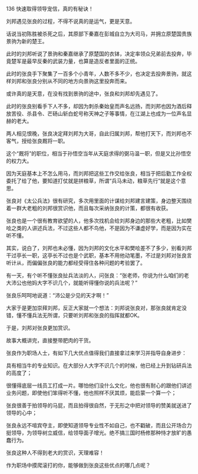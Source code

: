 136 快速取得领导宠信，真的有秘诀！






刘邦遇见张良的过程，不得不说真的是运气，更是天意。

话说当初陈胜被杀死之后，其原部下秦嘉在彭城自立为大司马，并拥立原楚国贵族景驹为新的楚王。

此时的刘邦听说了景驹和秦嘉继承了原楚国的衣钵，决定率领众兄弟前去投奔，毕竟楚军是最早反秦的武装力量，也算是造反者里面的正统。

此时的张良手下聚集了一百多个小青年，人数不多不少，也决定去投奔景驹，就这样刘邦和张良分别从不同的地方向景驹这里投奔而来。

或许真的是天意，在没有找到景驹的途中，张良和刘邦却先遇见了。



此时的张良别看手下人不多，却因为刺杀秦始皇而声名远扬，而刘邦也因为酒后释放苦役、杀县令、芒砀山斩白蛇号称天神之子等事情，在江湖上也成为一位声名显赫的老大。

两人相见恨晚，张良决定拜刘邦为大哥，自此归属刘邦，帮他打天下，而刘邦也不客气，授给张良厩将一职。

这个“厩将”的职位，相当于孙悟空当年从天庭求得的弼马温一职，但是又比孙悟空的权力大。

因为天庭基本上不怎么用马，而刘邦把这些工作交给张良，相当于把后勤工作全权委托了给了他，要知道打仗就是拼粮草，所谓“兵马未动，粮草先行”就是这个意思。

张良对《太公兵法》很有研究，多次用里面的计谋给刘邦建言建策，身边整天围绕着一群大老粗的刘邦很赏识他，而且每次采纳张良的计策，都很有收获。

张良也是一个很有教育欲望的人，他多次找机会给刘邦身边的那些大老粗，比如樊哙之类的人讲述兵法，不过这些人都不鸟他，不是因为不谦虚好学，而是因为实在听不懂。

其实，说白了，刘邦也未必懂，因为刘邦的文化水平和樊哙差不了多少，别看刘邦干过亭长一职，这亭长不过也是个武职，基本不用他动笔墨，不过是刘邦对张良言听计从，而偏偏张良的能力都经受得住各种问题的考验罢了。



有一天，有个听不懂张良扯兵法淡的人，问张良：“张老师，你说为什么咱们的老大沛公也他妈大字不识几个，就能听得懂你说的兵法呢？”

张良乐呵呵地说道：“沛公是少见的天才啊！”

大家于是更加崇拜刘邦，反正大家就一个想法：刘邦说张良对，那张良就肯定没错，懂不懂兵法无所谓，只要听刘邦和张良的指挥就都OK。

于是，刘邦对张良更加赏识。



故事大概讲完，直接整带肥肉的干货。

张良作为职场人士，有如下几大优点值得我们直接拿过来学习并指导自身进步：

具有相当牛的专业知识。在大部分人大字不识几个的时候，他已经上升到钻研兵法的高度了；

很懂得底层一线员工打成一片。哪怕他们没什么文化，他也很有耐心的跟他们讲述业务问题，即使他们笨得听不懂，他也照样不厌其烦，能启蒙一个算一个；

张良很善于拍领导的马屁，而且拍得很自然，于无形之中把对领导的赞美就送进了领导的心中；

张良永远不喧宾夺主，即使知道领导专业性不如自己，也不戳破，而且公开场合力挺领导，为领导树立威信，给领导面子增光。绝不搞三国时杨修那种恃才放旷的愚蠢行为。

张良这种人不得到老大的赏识，天理难容！

作为职场中摸爬滚打的你，能够做到张良这些优点的哪几点呢？

